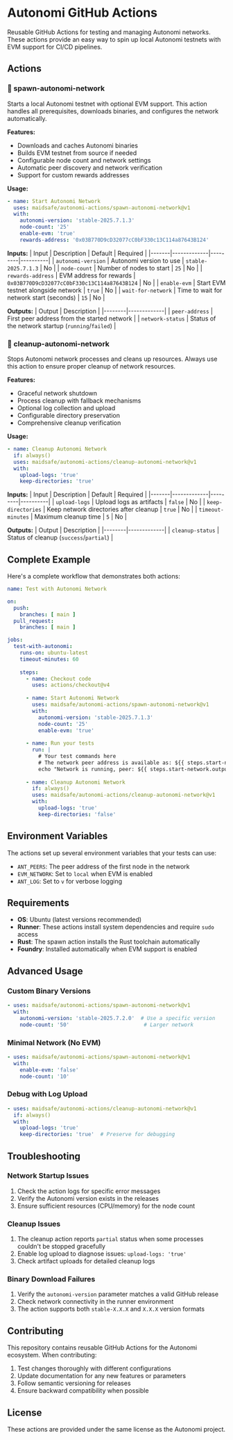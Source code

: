# Autonomi GitHub Actions

Reusable GitHub Actions for testing and managing Autonomi networks. These actions provide an easy way to spin up local Autonomi testnets with EVM support for CI/CD pipelines.

## Actions

### 🚀 spawn-autonomi-network

Starts a local Autonomi testnet with optional EVM support. This action handles all prerequisites, downloads binaries, and configures the network automatically.

**Features:**
- Downloads and caches Autonomi binaries
- Builds EVM testnet from source if needed
- Configurable node count and network settings
- Automatic peer discovery and network verification
- Support for custom rewards addresses

**Usage:**
```yaml
- name: Start Autonomi Network
  uses: maidsafe/autonomi-actions/spawn-autonomi-network@v1
  with:
    autonomi-version: 'stable-2025.7.1.3'
    node-count: '25'
    enable-evm: 'true'
    rewards-address: '0x03B770D9cD32077cC0bF330c13C114a87643B124'
```

**Inputs:**
| Input | Description | Default | Required |
|-------|-------------|---------|----------|
| `autonomi-version` | Autonomi version to use | `stable-2025.7.1.3` | No |
| `node-count` | Number of nodes to start | `25` | No |
| `rewards-address` | EVM address for rewards | `0x03B770D9cD32077cC0bF330c13C114a87643B124` | No |
| `enable-evm` | Start EVM testnet alongside network | `true` | No |
| `wait-for-network` | Time to wait for network start (seconds) | `15` | No |

**Outputs:**
| Output | Description |
|--------|-------------|
| `peer-address` | First peer address from the started network |
| `network-status` | Status of the network startup (`running`/`failed`) |

### 🧹 cleanup-autonomi-network

Stops Autonomi network processes and cleans up resources. Always use this action to ensure proper cleanup of network resources.

**Features:**
- Graceful network shutdown
- Process cleanup with fallback mechanisms
- Optional log collection and upload
- Configurable directory preservation
- Comprehensive cleanup verification

**Usage:**
```yaml
- name: Cleanup Autonomi Network
  if: always()
  uses: maidsafe/autonomi-actions/cleanup-autonomi-network@v1
  with:
    upload-logs: 'true'
    keep-directories: 'true'
```

**Inputs:**
| Input | Description | Default | Required |
|-------|-------------|---------|----------|
| `upload-logs` | Upload logs as artifacts | `false` | No |
| `keep-directories` | Keep network directories after cleanup | `true` | No |
| `timeout-minutes` | Maximum cleanup time | `5` | No |

**Outputs:**
| Output | Description |
|--------|-------------|
| `cleanup-status` | Status of cleanup (`success`/`partial`) |

## Complete Example

Here's a complete workflow that demonstrates both actions:

```yaml
name: Test with Autonomi Network

on:
  push:
    branches: [ main ]
  pull_request:
    branches: [ main ]

jobs:
  test-with-autonomi:
    runs-on: ubuntu-latest
    timeout-minutes: 60
    
    steps:
      - name: Checkout code
        uses: actions/checkout@v4
      
      - name: Start Autonomi Network
        uses: maidsafe/autonomi-actions/spawn-autonomi-network@v1
        with:
          autonomi-version: 'stable-2025.7.1.3'
          node-count: '25'
          enable-evm: 'true'
      
      - name: Run your tests
        run: |
          # Your test commands here
          # The network peer address is available as: ${{ steps.start-network.outputs.peer-address }}
          echo "Network is running, peer: ${{ steps.start-network.outputs.peer-address }}"
          
      - name: Cleanup Autonomi Network
        if: always()
        uses: maidsafe/autonomi-actions/cleanup-autonomi-network@v1
        with:
          upload-logs: 'true'
          keep-directories: 'false'
```

## Environment Variables

The actions set up several environment variables that your tests can use:

- `ANT_PEERS`: The peer address of the first node in the network
- `EVM_NETWORK`: Set to `local` when EVM is enabled
- `ANT_LOG`: Set to `v` for verbose logging

## Requirements

- **OS**: Ubuntu (latest versions recommended)
- **Runner**: These actions install system dependencies and require `sudo` access
- **Rust**: The spawn action installs the Rust toolchain automatically
- **Foundry**: Installed automatically when EVM support is enabled

## Advanced Usage

### Custom Binary Versions

```yaml
- uses: maidsafe/autonomi-actions/spawn-autonomi-network@v1
  with:
    autonomi-version: 'stable-2025.7.2.0'  # Use a specific version
    node-count: '50'                        # Larger network
```

### Minimal Network (No EVM)

```yaml
- uses: maidsafe/autonomi-actions/spawn-autonomi-network@v1
  with:
    enable-evm: 'false'
    node-count: '10'
```

### Debug with Log Upload

```yaml
- uses: maidsafe/autonomi-actions/cleanup-autonomi-network@v1
  if: always()
  with:
    upload-logs: 'true'
    keep-directories: 'true'  # Preserve for debugging
```

## Troubleshooting

### Network Startup Issues

1. Check the action logs for specific error messages
2. Verify the Autonomi version exists in the releases
3. Ensure sufficient resources (CPU/memory) for the node count

### Cleanup Issues

1. The cleanup action reports `partial` status when some processes couldn't be stopped gracefully
2. Enable log upload to diagnose issues: `upload-logs: 'true'`
3. Check artifact uploads for detailed cleanup logs

### Binary Download Failures

1. Verify the `autonomi-version` parameter matches a valid GitHub release
2. Check network connectivity in the runner environment
3. The action supports both `stable-X.X.X` and `X.X.X` version formats

## Contributing

This repository contains reusable GitHub Actions for the Autonomi ecosystem. When contributing:

1. Test changes thoroughly with different configurations
2. Update documentation for any new features or parameters
3. Follow semantic versioning for releases
4. Ensure backward compatibility when possible

## License

These actions are provided under the same license as the Autonomi project.
